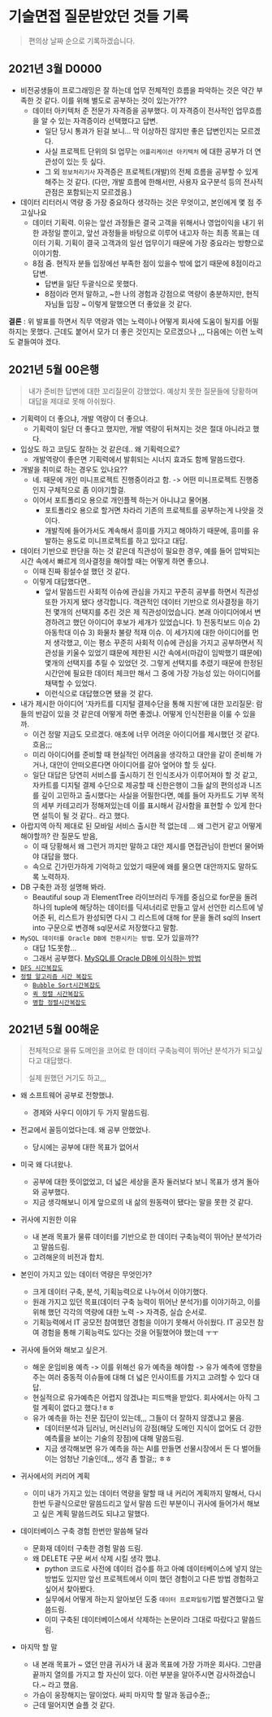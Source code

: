 # 기술면접 질문받았던 것들 기록

> 편의상 날짜 순으로 기록하겠습니다.

## 2021년 3월 D0000

- 비전공생들이 프로그래밍은 잘 하는데 업무 전체적인 흐름을 파악하는 것은 약간 부족한 것 같다. 이를 위해 별도로 공부하는 것이 있는가???
  - 데이터 아키텍처 준 전문가 자격증을 공부했다. 이 자격증이 전사적인 업무흐름을 알 수 있는 자격증이라 선택했다고 답변.
    - 일단 당시 통과가 된걸 보니... 막 이상하진 않지만 좋은 답변인지는 모르겠다.
    - 사실 프로젝트 단위의 SI 업무는 `어플리케이션 아키텍처` 에 대한 공부가 더 연관성이 있는 듯 싶다.
    - 그 외 `정보처리기사` 자격증은 프로젝트(개발)의 전체 흐름을 공부할 수 있게 해주는 것 같다. (다만, 개발 흐름에 한해서만, 사용자 요구분석 등의 전사적 관점은 포함되는지 모르겠음.)
- 데이터 리터러시 역량 중 가장 중요하다 생각하는 것은 무엇이고, 본인에게 몇 점 주고싶나요
  - 데이터 기획력. 이유는 앞선 과정들은 결국 고객을 위해서나 영업이익을 내기 위한 과정일 뿐이고, 앞선 과정들을 바탕으로 이루어 내고자 하는 최종 목표는 데이터 기획. 기획이 결국 고객과의 일선 업무이기 때문에 가장 중요라는 방향으로 이야기함.
  - 8점 줌. 현직자 분들 입장에선 부족한 점이 있을수 밖에 없기 때문에 8점이라고 답변.
    - 답변을 일단 두괄식으로 못했다.
    - 8점이라 먼저 말하고, ~한 나의 경험과 강점으로 역량이 충분하지만, 현직자님들 입장 ~ 이렇게 말했으면 더 좋았을 것 같다.

**결론** : 위 발표를 하면서 직무 역량과 엮는 노력이나 어떻게 회사에 도움이 될지를 어필하지는 못했다. 근데도 붙어서 모가 더 좋은 것인지는 모르겠으나 ,,, 다음에는 이런 노력도 곁들여야 겠다.



## 2021년 5월 00은행

>  내가 준비한 답변에 대한 꼬리질문이 강했었다. 예상치 못한 질문들에 당황하며 대답을 제대로 못해 아쉬웠다.

- 기획력이 더 좋으냐, 개발 역량이 더 좋으냐.
  - 기획력이 일단 더 좋다고 했지만, 개발 역량이 뒤쳐지는 것은 절대 아니라고 했다.
- 입상도 하고 코딩도 잘하는 것 같은데.. 왜 기획력으로?
  - 개발역량이 좋은면 기획력에서 발휘되는 시너지 효과도 함께 말씀드렸다.
- 개발을 취미로 하는 경우도 있나요??
  - 네. 때문에 개인 미니프로젝트 진행중이라고 함. -> 어떤 미니프로젝트 진행중인지 구체적으로 좀 이야기할걸.
  - 이어서 포트폴리오 용으로 개인플젝 하는거 아니냐고 물어봄.
    - 포트폴리오 용으로 할거면 차라리 기존의 프로젝트를 공부하는게 나앗을 것이다.
    - 개발직에 들어가서도 계속해서 흥미를 가지고 해야하기 때문에, 흥미를 유발하는 용도로 미니프로젝트를 하고 있다고 대답.
- 데이터 기반으로 판단을 하는 것 같은데 직관성이 필요한 경우, 예를 들어 압박되는 시간 속에서 빠르게 의사결정을 해야할 때는 어떻게 하면 좋으냐.
  - 이때 진짜 횡설수설 했던 것 같다.
  - 이렇게 대답했다면..
    - 앞서 말씀드린 사회적 이슈에 관심을 가지고 꾸준히 공부를 하면서 직관성 또한 가지게 됐다 생각합니다. 객관적인 데이터 기반으로 의사결정을 하기 전 몇개의 선택지를 추린 것은 제 직관성이었습니다. 본래 아이디어에서 변경하려고 했던 아이디어 후보가 세개가 있었습니다. 1) 전동킥보드 이슈 2) 아동학대 이슈 3) 화물차 불량 적재 이슈. 이 세가지에 대한 아이디어를 먼저 생각했고, 이는 평소 꾸준히 사회적 이슈에 관심을 가지고 공부하면서 직관성을 키울수 있었기 떄문에 제한된 시간 속에서(마감이 임박했기 떄문에) 몇개의 선택지를 추릴 수 있었던 것. 그렇게 선택지를 추렸기 때문에 한정된 시간안에 필요한 데이터 체크만 해서 그 중에 가장 가능성 있는 아이디어를 채택할 수 있었다. 
    - 이런식으로 대답했으면 됐을 것 같다. 
- 내가 제시한 아이디어 '자카트를 디지털 결제수단을 통해 지원'에 대한 꼬리질문: 람들의 반감이 있을 것 같은데 어떻게 하면 좋겠냐. 어떻게 인식전환을 이룰 수 있을까.
  - 이건 정말 지금도 모르겠다. 애초에 너무 어려운 아이디어를 제시했던 것 같다. 흐음;;; 
  - 미리 아이디어를 준비할 때 현실적인 어려움을 생각하고 대안을 같이 준비해 가거나, 대안이 안떠오른다면 아이디어를 갈아 엎어야 할 듯 싶다.
  - 일단 대답은 당연히 서비스를 출시하기 전 인식조사가 이루어져야 할 것 같고, 자카트를 디지털 결제 수단으로 제공할 때 신한은행이 그들 삶의 편의성과 니즈를 깊이 고민하고 출시했다는 사실을 어필한다면, 예를 들어 자카트도 기부 목적의 세부 카테고리가 정해져있는데 이를 표시해서 감사함을 표현할 수 있게 한다면 설득이 될 것 같다.. 라고 했다.
- 아랍지역 아직 제대로 된 모바일 서비스 출시한 적 없는데 ... 왜 그런거 같고 어떻게 해야할까? 란 질문도 받음,
  - 이 때 당황해서 왜 그런거 까지만 말하고 대안 제시를 면접관님이 한번더 물어봐야 대답을 했다.
  - 속으로 긴가민가하게 기억하고 있었기 때문에 왜를 물으면 대안까지도 말하도록 노력하자.
- DB 구축한 과정 설명해 봐라.
  - Beautiful soup 과 ElementTree 라이브러리 두개를 중심으로 for문을 돌려 하나의 tuple에 해당하는 데이터를 딕셔너리로 만들고 앞서 선언한 리스트에 넣어준 뒤, 리스트가 완성되면 다시 그 리스트에 대해 for 문을 돌려 sql의 Insert into 구문으로 변경해 sql문서로 저장했다고 말함.
- `MySQL 데이터를 Oracle DB에 전환시키는 방법`. 모가 있을까??
  - 대답 1도못함...
  - 그래서 공부했다. [MySQL를 Oracle DB에 이식하는 방법]()
- [`DFS 시간복잡도`]()
- [`정렬 알고리즘 시간 복잡도`]()
  - [`Bubble Sort시간복잡도` ]()
  - [`퀵 정렬 시간복잡도`]()
  - [`병합 정렬시간복잡도` ]( )



## 2021년 5월 00해운

> 전체적으로 물류 도메인을 코어로 한 데이터 구축능력이 뛰어난 분석가가 되고싶다고 대답했다.
>
> 실제 원했던 거기도 하고,,,

- 왜 소프트웨어 공부로 전향했냐.
  - 경제와 사우디 이야기 두 가지 말씀드림.
- 전교에서 꼴등이었다는데. 왜 공부 안했었나.
  - 당시에는 공부에 대한 목표가 없어서
- 미국 왜 다녀왔나.
  - 공부에 대한 뜻이없었고, 더 넓은 세상을 혼자 둘러보다 보니 목표가 생겨 돌아와 공부했다.
  - 지금 생각해보니 이게 앞으로의 내 삶의 원동력이 됐다는 말을 못한 것 같다.
- 귀사에 지원한 이유
  - 내 본래 목표가 물류 데이터를 기반으로 한 데이터 구축능력이 뛰어난 분석가라고 말씀드림.
  - 고려해운의 비전과 합치. 

- 본인이 가지고 있는 데이터 역량은 무엇인가?
  - 크게 데이터 구축, 분석, 기획능력으로 나누어서 이야기했다.
  - 원래 가지고 있던 목표(데이터 구축 능력이 뛰어난 분석가)를 이야기하고, 이를 위해 했던 각각의 역량에 대한 노력 -> 자격증, 실습 순서로.
  - 기획능력에서 IT 공모전 참여했던 경험을 이야기 못해서 아쉬웠다. IT 공모전 참여 경험을 통해 기획능력도 있다는 것을 어필했어야 했는데 ㅜㅜ 
- 귀사에 들어와 해보고 싶은거.
  - 해운 운임비용 예측 -> 이를 위해선 유가 예측을 해야함 -> 유가 예측에 영향을 주는 여러 중동적 이슈들에 대해 더 넓은 인사이트를 가지고 고려할 수 있다 대답.
  - 현실적으로 유가예측은 어렵지 않겠냐는 피드백을 받았다. 회사에서는 아직 그럴 계획이 없다고 했다.!ㅎㅎ
  - 유가 예측을 하는 전문 집단이 있는데,,, 그들이 더 잘하지 않겠냐고 물음.
    - 데이터분석과 딥러닝, 머신러닝의 강점(해당 도메인 지식이 없어도 더 강한 예측률을 보이는 기술의 장점)에 대해 말씀드림. 
    - 지금 생각해보면 유가 예측을 하는 AI를 만들면 선물시장에서 돈 다 벌어들이는 엄청난 기술인데,,, 생각 좀 할걸;; ㅎㅎ 
- 귀사에서의 커리어 계획
  - 이미 내가 가지고 있는 데이터 역량을 말할 때 내 커리어 계획까지 말해서, 다시 한번 두괄식으로만 말씀드리고 앞서 말씀 드린 부분이니 귀사에 들어가서 해보고 싶은 계획 말씀드려도 되냐고 말했다.
- 데이터베이스 구축 경험 한번만 말씀해 달라
  - 문화재 데이터 구축한 경험 말씀 드림.
  - 왜 DELETE 구문 써서 삭제 시킬 생각 했냐.
    - python 코드로 사전에 데이터 검수를 하고 아예 데이터베이스에 넣지 않는 방법도 있지만 앞선 프로젝트에서 이미 했던 경험이고 다른 방법 경험하고 싶어서 찾아봤다.
    - 실무에서 어떻게 하는지 알아보던 도중 `데이터 프로파일링`기법 발견했다고 말씀드림.
    - 이미 구축된 데이터베이스에서 삭제하는 논문이라 그대로 따랐다고 말씀드림.
- 마지막 할 말
  - 내 본래 목표가 ~ 였던 만큼 귀사가 내 꿈과 목표에 가장 가까운 회사다. 그만큼 끝까지 열의를 가지고 할 자신이 있다. 이런 부분을 알아주시면 감사하겠습니다.~ 라고 했음.
  - 가슴이 웅장해지는 말이었다. 싸피 마지막 할 말과 동급수쥰;;
  - 근데 떨어지면 슬플 것 같다.